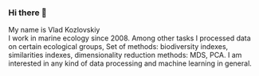### Hi there 👋  
My name is Vlad Kozlovskiy  
I work in marine ecology since 2008. Among other tasks I processed data on certain ecological groups, Set of methods: biodiversity indexes, similarities indexes, dimensionality reduction methods: MDS, PCA. I am interested in any kind of data processing and machine learning in general.


<!--
**vladkozlovskii/vladkozlovskii** is a ✨ _special_ ✨ repository because its `README.md` (this file) appears on your GitHub profile.

Here are some ideas to get you started:

- 🔭 I’m currently working on ...
- 🌱 I’m currently learning ...
- 👯 I’m looking to collaborate on ...
- 🤔 I’m looking for help with ...
- 💬 Ask me about ...
- 📫 How to reach me: ...
- 😄 Pronouns: ...
- ⚡ Fun fact: ...
-->
